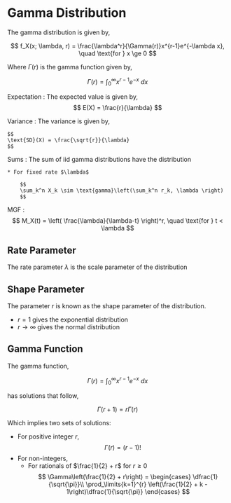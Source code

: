 #  Gamma Distribution

The gamma distribution is given by,

$$
f_X(x; \lambda, r) = \frac{\lambda^r}{\Gamma(r)}x^{r-1}e^{-\lambda x}, \quad \text{for } x \ge 0
$$

Where $\Gamma(r)$ is the gamma function given by,

$$
\Gamma(r) = \int_0^\infty x^{r-1}e^{-x} ~dx
$$

Expectation
: The expected value is given by,
    $$
    E(X) = \frac{r}{\lambda}
    $$

Variance
: The variance is given by,

    $$
    \text{SD}(X) = \frac{\sqrt{r}}{\lambda}
    $$

Sums
: The sum of iid gamma distributions have the distribution

    * For fixed rate $\lambda$

        $$
        \sum_k^n X_k \sim \text{gamma}\left(\sum_k^n r_k, \lambda \right)
        $$

MGF
:   $$
    M_X(t) = \left( \frac{\lambda}{\lambda-t} \right)^r, \quad \text{for } t < \lambda
    $$

## Rate Parameter
The rate parameter $\lambda$ is the scale parameter of the distribution

## Shape Parameter
The parameter $r$ is known as the shape parameter of the distribution.

* $r=1$ gives the exponential distribution
* $r \to \infty$ gives the normal distribution

## Gamma Function

The gamma function,

$$
\Gamma(r) = \int_0^\infty x^{r-1}e^{-x} ~dx
$$

has solutions that follow,

$$
\Gamma(r+1) = r\Gamma(r)
$$

Which implies two sets of solutions:

* For positive integer $r$,
    $$
    \Gamma(r) = (r-1)!
    $$
* For non-integers,
    * For rationals of $\frac{1}{2} + r$ for $r \ge 0$
        $$
        \Gamma\left(\frac{1}{2} + r\right) =
        \begin{cases}
        \dfrac{1}{\sqrt{\pi}}\\
        \prod_\limits{k=1}^{r} \left(\frac{1}{2} + k - 1\right)\dfrac{1}{\sqrt{\pi}}
        \end{cases}
        $$